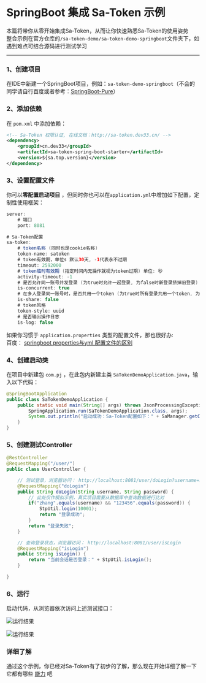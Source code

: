 # SpringBoot 集成 Sa-Token 示例

本篇将带你从零开始集成Sa-Token，从而让你快速熟悉Sa-Token的使用姿势 <br>
整合示例在官方仓库的`/sa-token-demo/sa-token-demo-springboot`文件夹下，如遇到难点可结合源码进行测试学习

---

### 1、创建项目
在IDE中新建一个SpringBoot项目，例如：`sa-token-demo-springboot`（不会的同学请自行百度或者参考：[SpringBoot-Pure](https://gitee.com/click33/springboot-pure)）


### 2、添加依赖
在 `pom.xml` 中添加依赖：

``` xml 
<!-- Sa-Token 权限认证, 在线文档：http://sa-token.dev33.cn/ -->
<dependency>
	<groupId>cn.dev33</groupId>
	<artifactId>sa-token-spring-boot-starter</artifactId>
	<version>${sa.top.version}</version>
</dependency>
```


### 3、设置配置文件
你可以**零配置启动项目** ，但同时你也可以在`application.yml`中增加如下配置，定制性使用框架：

``` java
server:
	# 端口
    port: 8081
	
# Sa-Token配置
sa-token: 
	# token名称 (同时也是cookie名称)
	token-name: satoken
	# token有效期，单位s 默认30天, -1代表永不过期 
	timeout: 2592000
	# token临时有效期 (指定时间内无操作就视为token过期) 单位: 秒
	activity-timeout: -1
	# 是否允许同一账号并发登录 (为true时允许一起登录, 为false时新登录挤掉旧登录) 
	is-concurrent: true
	# 在多人登录同一账号时，是否共用一个token (为true时所有登录共用一个token, 为false时每次登录新建一个token) 
	is-share: false
	# token风格
	token-style: uuid
	# 是否输出操作日志 
	is-log: false
```

如果你习惯于 `application.properties` 类型的配置文件，那也很好办:  <br> 
百度： [springboot properties与yml 配置文件的区别](https://www.baidu.com/s?ie=UTF-8&wd=springboot%20properties%E4%B8%8Eyml%20%E9%85%8D%E7%BD%AE%E6%96%87%E4%BB%B6%E7%9A%84%E5%8C%BA%E5%88%AB)


### 4、创建启动类
在项目中新建包 `com.pj` ，在此包内新建主类 `SaTokenDemoApplication.java`，输入以下代码：

``` java
@SpringBootApplication
public class SaTokenDemoApplication {
	public static void main(String[] args) throws JsonProcessingException {
		SpringApplication.run(SaTokenDemoApplication.class, args);
		System.out.println("启动成功：Sa-Token配置如下：" + SaManager.getConfig());
	}
}
```

### 5、创建测试Controller
``` java
@RestController
@RequestMapping("/user/")
public class UserController {

	// 测试登录，浏览器访问： http://localhost:8081/user/doLogin?username=zhang&password=123456
	@RequestMapping("doLogin")
	public String doLogin(String username, String password) {
		// 此处仅作模拟示例，真实项目需要从数据库中查询数据进行比对 
		if("zhang".equals(username) && "123456".equals(password)) {
			StpUtil.login(10001);
			return "登录成功";
		}
		return "登录失败";
	}

	// 查询登录状态，浏览器访问： http://localhost:8081/user/isLogin
	@RequestMapping("isLogin")
	public String isLogin() {
		return "当前会话是否登录：" + StpUtil.isLogin();
	}
	
}
```

### 6、运行
启动代码，从浏览器依次访问上述测试接口：

![运行结果](https://oss.dev33.cn/sa-token/doc/test-do-login.png)

![运行结果](https://oss.dev33.cn/sa-token/doc/test-is-login.png)

<!-- 
### 普通Spring环境
普通spring环境与springboot环境大体无异，只不过需要在项目根目录手动创建配置文件`sa-token.properties`来完成配置 
-->


### 详细了解
通过这个示例，你已经对Sa-Token有了初步的了解，那么现在开始详细了解一下它都有哪些 [能力](/use/login-auth) 吧







